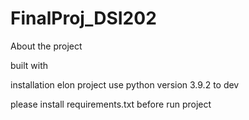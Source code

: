 # FinalProj_DSI202
About the project

built with

installation
elon project use python version 3.9.2 to dev

please install requirements.txt
before run project
